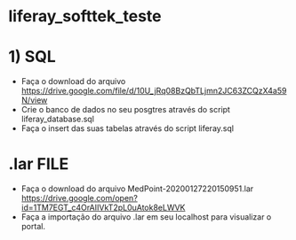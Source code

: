 # liferay_softtek_teste

# 1) SQL

 - Faça o download do arquivo https://drive.google.com/file/d/10U_jRq08BzQbTLjmn2JC63ZCQzX4a59N/view
 - Crie o banco de dados no seu posgtres através do script liferay_database.sql
 - Faça o insert das suas tabelas através do script liferay.sql

# .lar FILE

- Faça o download do arquivo MedPoint-20200127220150951.lar https://drive.google.com/open?id=1TM7EGT_c4OrAIIVkT2pL0uAtok8eLWVK
- Faça a importação do arquivo .lar em seu localhost para visualizar o portal.
